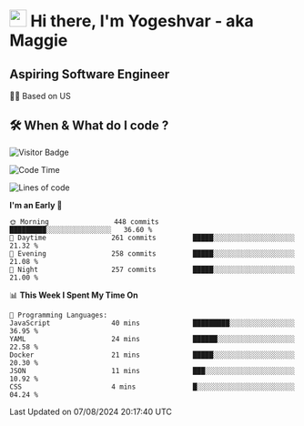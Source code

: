 <h1><img src="https://emojis.slackmojis.com/emojis/images/1531849430/4246/blob-sunglasses.gif?1531849430" width="30"/> Hi there, I'm Yogeshvar - aka Maggie</h1>

## Aspiring Software Engineer
🏂🏻  Based on US 

## 🛠 When & What do I code ?  

![Visitor Badge](https://visitor-badge.feriirawann.repl.co?username=yogeshvar&repo=yogeshvar&label=Visitors&style=plastic&color=%23457BFF&contentType=svg)

<!--START_SECTION:waka-->
![Code Time](http://img.shields.io/badge/Code%20Time-2%2C919%20hrs%2051%20mins-blue)

![Lines of code](https://img.shields.io/badge/From%20Hello%20World%20I%27ve%20Written-4.1%20million%20lines%20of%20code-blue)

**I'm an Early 🐤** 

```text
🌞 Morning                448 commits         █████████░░░░░░░░░░░░░░░░   36.60 % 
🌆 Daytime                261 commits         █████░░░░░░░░░░░░░░░░░░░░   21.32 % 
🌃 Evening                258 commits         █████░░░░░░░░░░░░░░░░░░░░   21.08 % 
🌙 Night                  257 commits         █████░░░░░░░░░░░░░░░░░░░░   21.00 % 
```


📊 **This Week I Spent My Time On** 

```text
💬 Programming Languages: 
JavaScript               40 mins             █████████░░░░░░░░░░░░░░░░   36.95 % 
YAML                     24 mins             ██████░░░░░░░░░░░░░░░░░░░   22.58 % 
Docker                   21 mins             █████░░░░░░░░░░░░░░░░░░░░   20.30 % 
JSON                     11 mins             ███░░░░░░░░░░░░░░░░░░░░░░   10.92 % 
CSS                      4 mins              █░░░░░░░░░░░░░░░░░░░░░░░░   04.24 % 
```


 Last Updated on 07/08/2024 20:17:40 UTC
<!--END_SECTION:waka-->
